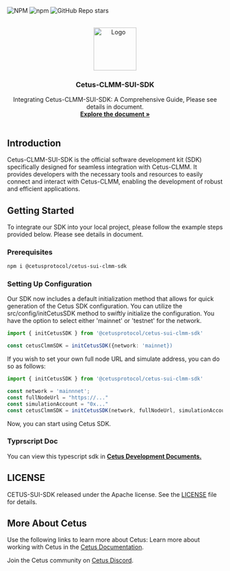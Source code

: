 <a name="readme-top"></a>

![NPM](https://img.shields.io/npm/l/%40cetusprotocol%2Fcetus-sui-clmm-sdk?registry_uri=https%3A%2F%2Fregistry.npmjs.com&style=flat&logo=npm&logoColor=blue&label=%40cetusprotocol&labelColor=rgb&color=fedcba&cacheSeconds=3600&link=https%3A%2F%2Fwww.npmjs.com%2Fpackage%2F%40cetusprotocol%2Fcetus-sui-clmm-sdk)
![npm](https://img.shields.io/npm/v/%40cetusprotocol%2Fcetus-sui-clmm-sdk?logo=npm&logoColor=rgb)
![GitHub Repo stars](https://img.shields.io/github/stars/CetusProtocol/cetus-clmm-sui-sdk?logo=github)

<!-- PROJECT LOGO -->
<br />
<div align="center">
  <a >
    <img src="https://archive.cetus.zone/assets/image/logo.png" alt="Logo" width="100" height="100">
  </a>

  <h3 align="center">Cetus-CLMM-SUI-SDK</h3>

  <p align="center">
    Integrating Cetus-CLMM-SUI-SDK: A Comprehensive Guide, Please see details in document.
    <br />
    <a href="https://cetus-1.gitbook.io/cetus-developer-docs/developer/dev-overview"><strong>Explore the document »</strong></a>
<br />
    <br />
  </p>
</div>

## Introduction

Cetus-CLMM-SUI-SDK is the official software development kit (SDK) specifically designed for seamless integration with Cetus-CLMM. It provides developers with the necessary tools and resources to easily connect and interact with Cetus-CLMM, enabling the development of robust and efficient applications.

## Getting Started
To integrate our SDK into your local project, please follow the example steps provided below.
Please see details in document.
### Prerequisites
  ```sh
  npm i @cetusprotocol/cetus-sui-clmm-sdk
  ```

### Setting Up Configuration
Our SDK now includes a default initialization method that allows for quick generation of the Cetus SDK configuration. You can utilize the src/config/initCetusSDK method to swiftly initialize the configuration. You have the option to select either 'mainnet' or 'testnet' for the network.
  ```typescript
  import { initCetusSDK } from '@cetusprotocol/cetus-sui-clmm-sdk'

  const cetusClmmSDK = initCetusSDK({network: 'mainnet})
  ```
If you wish to set your own full node URL and simulate address, you can do so as follows:
  ```typescript
  import { initCetusSDK } from '@cetusprotocol/cetus-sui-clmm-sdk'

  const network = 'mainnnet';
  const fullNodeUrl = "https://..."
  const simulationAccount = "0x..."
  const cetusClmmSDK = initCetusSDK(network, fullNodeUrl, simulationAccount)
  ```

Now, you can start using Cetus SDK.

### Typrscript Doc
You can view this typescript sdk in 
<a href="https://cetus-1.gitbook.io/cetus-developer-docs/developer/dev-overview"><strong> Cetus Development Documents. </strong></a>
<br />

## LICENSE
CETUS-SUI-SDK released under the Apache license. See the [LICENSE](./LICENSE) file for details.

## More About Cetus
Use the following links to learn more about Cetus:
Learn more about working with Cetus in the [Cetus Documentation](https://cetus-1.gitbook.io/cetus-docs).

Join the Cetus community on [Cetus Discord](https://discord.com/channels/1009749448022315008/1009751382783447072).
